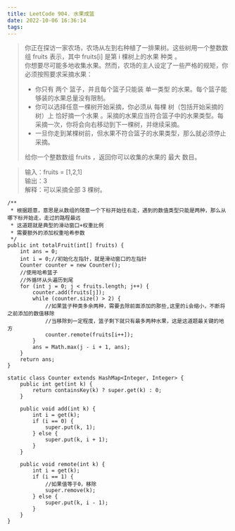 ```yaml
---
title: LeetCode 904. 水果成篮
date: 2022-10-06 16:36:14
tags:
---
```


> 你正在探访一家农场，农场从左到右种植了一排果树。这些树用一个整数数组 fruits 表示，其中 fruits[i] 是第 i 棵树上的水果 种类 。     
> 你想要尽可能多地收集水果。然而，农场的主人设定了一些严格的规矩，你必须按照要求采摘水果：
> * 你只有 两个 篮子，并且每个篮子只能装 单一类型 的水果。每个篮子能够装的水果总量没有限制。
> * 你可以选择任意一棵树开始采摘，你必须从 每棵 树（包括开始采摘的树）上 恰好摘一个水果 。采摘的水果应当符合篮子中的水果类型。每采摘一次，你将会向右移动到下一棵树，并继续采摘。
> * 一旦你走到某棵树前，但水果不符合篮子的水果类型，那么就必须停止采摘。
>
> 给你一个整数数组 fruits ，返回你可以收集的水果的 最大 数目。
>

<!--more-->

> 输入：fruits = [1,2,1]  
> 输出：3  
> 解释：可以采摘全部 3 棵树。  

~~~
/**
 * 根据题意，意思是从数组的随意一个下标开始往右走，遇到的数值类型只能是两种，那么从哪下标开始走，走过的路程最远
 * 这道题就是典型的滑动窗口+权重比例
 * 需要额外的添加权重哈希参数
 */
public int totalFruit(int[] fruits) {
    int ans = 0;
    int i = 0;//初始化左指针，就是滑动窗口的左指针
    Counter counter = new Counter();
    //使用哈希篮子
    //外循环从头遍历到尾
    for (int j = 0; j < fruits.length; j++) {
        counter.add(fruits[j]);
        while (counter.size() > 2) {
            //如果篮子种类多余两种，需要去除前面添加的那些,这里的i会缩小，不断将之前添加的数值移除
            //当移除到一定程度，篮子剩下就只有最多两种水果，这是这道题最关键的地方
            counter.remote(fruits[i++]);
        }
        ans = Math.max(j - i + 1, ans);
    }
    return ans;
}

static class Counter extends HashMap<Integer, Integer> {
    public int get(int k) {
        return containsKey(k) ? super.get(k) : 0;
    }

    public void add(int k) {
        int i = get(k);
        if (i == 0) {
            super.put(k, 1);
        } else {
            super.put(k, i + 1);
        }
    }

    public void remote(int k) {
        int i = get(k);
        if (i == 1) {
            //如果值等于0，移除
            super.remove(k);
        } else {
            super.put(k, i - 1);
        }
    }
}
~~~